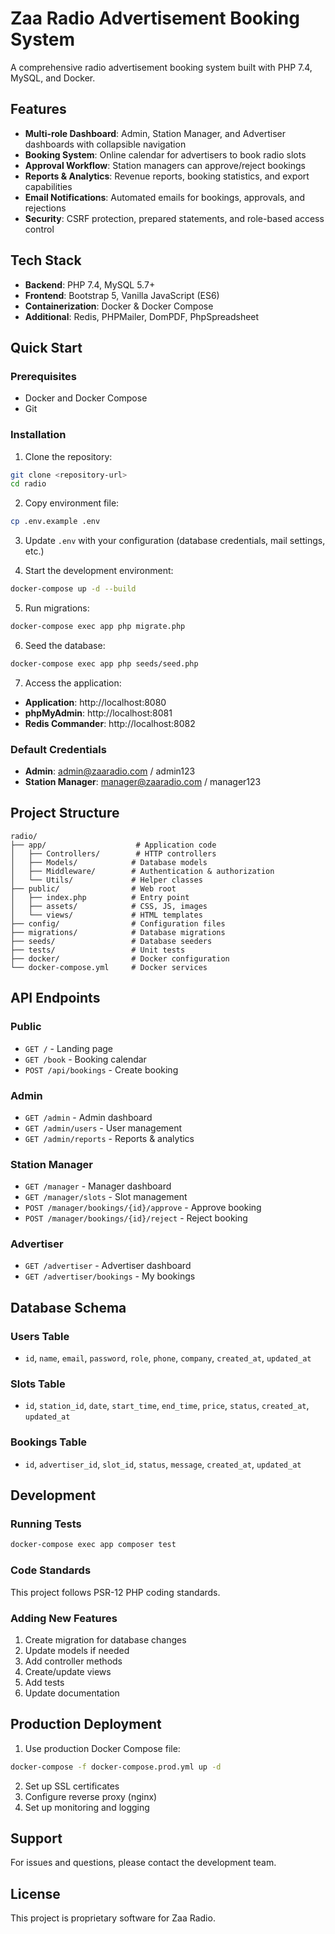 # Zaa Radio Advertisement Booking System

A comprehensive radio advertisement booking system built with PHP 7.4, MySQL, and Docker.

## Features

- **Multi-role Dashboard**: Admin, Station Manager, and Advertiser dashboards with collapsible navigation
- **Booking System**: Online calendar for advertisers to book radio slots
- **Approval Workflow**: Station managers can approve/reject bookings
- **Reports & Analytics**: Revenue reports, booking statistics, and export capabilities
- **Email Notifications**: Automated emails for bookings, approvals, and rejections
- **Security**: CSRF protection, prepared statements, and role-based access control

## Tech Stack

- **Backend**: PHP 7.4, MySQL 5.7+
- **Frontend**: Bootstrap 5, Vanilla JavaScript (ES6)
- **Containerization**: Docker & Docker Compose
- **Additional**: Redis, PHPMailer, DomPDF, PhpSpreadsheet

## Quick Start

### Prerequisites

- Docker and Docker Compose
- Git

### Installation

1. Clone the repository:
```bash
git clone <repository-url>
cd radio
```

2. Copy environment file:
```bash
cp .env.example .env
```

3. Update `.env` with your configuration (database credentials, mail settings, etc.)

4. Start the development environment:
```bash
docker-compose up -d --build
```

5. Run migrations:
```bash
docker-compose exec app php migrate.php
```

6. Seed the database:
```bash
docker-compose exec app php seeds/seed.php
```

7. Access the application:
- **Application**: http://localhost:8080
- **phpMyAdmin**: http://localhost:8081
- **Redis Commander**: http://localhost:8082

### Default Credentials

- **Admin**: admin@zaaradio.com / admin123
- **Station Manager**: manager@zaaradio.com / manager123

## Project Structure

```
radio/
├── app/                    # Application code
│   ├── Controllers/        # HTTP controllers
│   ├── Models/            # Database models
│   ├── Middleware/        # Authentication & authorization
│   └── Utils/             # Helper classes
├── public/                # Web root
│   ├── index.php          # Entry point
│   ├── assets/            # CSS, JS, images
│   └── views/             # HTML templates
├── config/                # Configuration files
├── migrations/            # Database migrations
├── seeds/                 # Database seeders
├── tests/                 # Unit tests
├── docker/                # Docker configuration
└── docker-compose.yml     # Docker services
```

## API Endpoints

### Public
- `GET /` - Landing page
- `GET /book` - Booking calendar
- `POST /api/bookings` - Create booking

### Admin
- `GET /admin` - Admin dashboard
- `GET /admin/users` - User management
- `GET /admin/reports` - Reports & analytics

### Station Manager
- `GET /manager` - Manager dashboard
- `GET /manager/slots` - Slot management
- `POST /manager/bookings/{id}/approve` - Approve booking
- `POST /manager/bookings/{id}/reject` - Reject booking

### Advertiser
- `GET /advertiser` - Advertiser dashboard
- `GET /advertiser/bookings` - My bookings

## Database Schema

### Users Table
- `id`, `name`, `email`, `password`, `role`, `phone`, `company`, `created_at`, `updated_at`

### Slots Table
- `id`, `station_id`, `date`, `start_time`, `end_time`, `price`, `status`, `created_at`, `updated_at`

### Bookings Table
- `id`, `advertiser_id`, `slot_id`, `status`, `message`, `created_at`, `updated_at`

## Development

### Running Tests
```bash
docker-compose exec app composer test
```

### Code Standards
This project follows PSR-12 PHP coding standards.

### Adding New Features
1. Create migration for database changes
2. Update models if needed
3. Add controller methods
4. Create/update views
5. Add tests
6. Update documentation

## Production Deployment

1. Use production Docker Compose file:
```bash
docker-compose -f docker-compose.prod.yml up -d
```

2. Set up SSL certificates
3. Configure reverse proxy (nginx)
4. Set up monitoring and logging

## Support

For issues and questions, please contact the development team.

## License

This project is proprietary software for Zaa Radio.
